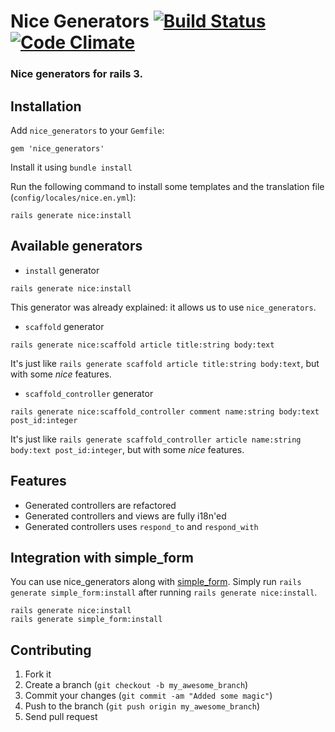 # Nice Generators [![Build Status](https://travis-ci.org/patriciomacadden/nice_generators.png)](https://travis-ci.org/patriciomacadden/nice_generators) [![Code Climate](https://codeclimate.com/badge.png)](https://codeclimate.com/github/patriciomacadden/nice_generators)

### Nice generators for rails 3.

## Installation

Add `nice_generators` to your `Gemfile`:

```
gem 'nice_generators'
```

Install it using `bundle install`

Run the following command to install some templates and the translation file (`config/locales/nice.en.yml`):

```
rails generate nice:install
```

## Available generators

* `install` generator

```
rails generate nice:install
```

This generator was already explained: it allows us to use `nice_generators`.

* `scaffold` generator

```
rails generate nice:scaffold article title:string body:text
```

It's just like `rails generate scaffold article title:string body:text`, but with some *nice* features.

* `scaffold_controller` generator

```
rails generate nice:scaffold_controller comment name:string body:text post_id:integer
```

It's just like `rails generate scaffold_controller article name:string body:text post_id:integer`, but with some *nice* features.

## Features

* Generated controllers are refactored
* Generated controllers and views are fully i18n'ed
* Generated controllers uses `respond_to` and `respond_with`

## Integration with simple_form

You can use nice_generators along with [simple_form](https://github.com/plataformatec/simple_form). Simply run `rails generate simple_form:install` after running `rails generate nice:install`.

```
rails generate nice:install
rails generate simple_form:install
```

## Contributing

1. Fork it
2. Create a branch (`git checkout -b my_awesome_branch`)
3. Commit your changes (`git commit -am "Added some magic"`)
4. Push to the branch (`git push origin my_awesome_branch`)
5. Send pull request
